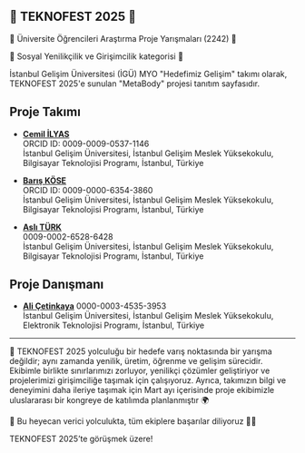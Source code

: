 
## 🚀 TEKNOFEST 2025 🚀

🚀 Üniversite Öğrencileri Araştırma Proje Yarışmaları (2242) 🚀

🚀 Sosyal Yenilikçilik ve Girişimcilik kategorisi  🚀

İstanbul Gelişim Üniversitesi (İGÜ) MYO "Hedefimiz Gelişim" takımı olarak, TEKNOFEST 2025'e sunulan "MetaBody" projesi tanıtım sayfasıdır.

## Proje Takımı    
- [**Cemil İLYAS**](https://github.com/Cemilyas)    
  ORCID ID: 0009-0009-0537-1146    
  İstanbul Gelişim Üniversitesi, İstanbul Gelişim Meslek Yüksekokulu, Bilgisayar Teknolojisi Programı, İstanbul, Türkiye  

- [**Barış KÖSE**](https://github.com/barislx)      
  ORCID ID: 0009-0000-6354-3860    
  İstanbul Gelişim Üniversitesi, İstanbul Gelişim Meslek Yüksekokulu, Bilgisayar Teknolojisi Programı, İstanbul, Türkiye      

- [**Aslı TÜRK**](https://github.com/asliitturk)      
  0009-0002-6528-6428        
  İstanbul Gelişim Üniversitesi, İstanbul Gelişim Meslek Yüksekokulu, Bilgisayar Teknolojisi Programı, İstanbul, Türkiye      

## Proje Danışmanı    
- [**Ali Çetinkaya**](https://github.com/acetinkaya)
  0000-0003-4535-3953      
  İstanbul Gelişim Üniversitesi, İstanbul Gelişim Meslek Yüksekokulu, Elektronik Teknolojisi Programı, İstanbul, Türkiye

---

🚀 TEKNOFEST 2025 yolculuğu bir hedefe varış noktasında bir yarışma değildir; aynı zamanda yenilik, üretim, öğrenme ve gelişim sürecidir. Ekibimle birlikte sınırlarımızı zorluyor, yenilikçi çözümler geliştiriyor ve projelerimizi girişimciliğe taşımak için çalışıyoruz. Ayrıca, takımızın bilgi ve 
deneyimini daha ileriye taşımak için Mart ayı içerisinde proje ekibimizle uluslararası bir kongreye de katılımda planlanmıştır 🌍

💬 Bu heyecan verici yolculukta, tüm ekiplere başarılar diliyoruz 🚀✨

TEKNOFEST 2025’te görüşmek üzere!
